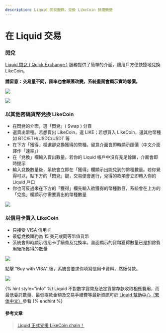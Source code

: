 ```yaml
---
description: Liquid 閃兌服務，兌換 LikeCoin 快捷簡便
---
```


# 在 Liquid 交易

### 閃兌

[Liquid 閃兌 \( Quick Exchange \)](https://app.liquid.com/quick-exchange) 服務提供了簡單的介面，讓用戶方便快捷地兌換 LikeCoin。

**請留意：交易量不同，匯率也會跟著改變，系統畫面會顯示實時報價。**

![](../../.gitbook/assets/quick-exchange-1%20%281%29.png)

![](../../.gitbook/assets/liquid-qe.gif)

### 以其他密碼貨幣兌換 LikeCoin

* 在閃兌的介面，選「閃兌」\( Swap \) 分頁
* 選賣出幣種。若想賣出 LikeCoin，選 LIKE；若想買入 LikeCoin，選其他幣種如 BTC/ETH/USDC/USDT 等
* 在下方「獲得」欄選卻兌換獲得的幣種。留意介面會即時顯示匯價（中文介面譯作「速率」）
* 在「兌換」欄輸入賣出數量。若你的 Liquid 帳戶中沒有充足餘額，介面會即時提示
* 輸入兌換數量後，系統會立即在「獲得」欄顯示出能兌到的幣種數量。若你覺得可以，點下方的「閃兌」鍵，交易便會進行，兌得的款項會立即轉入你的 Liquid 戶口
* 你也可反過來在下方的「獲得」欄先輸入欲獲得的幣種數目，系統會在上方的「兌換」欄顯示你需要賣出的幣種數量

![](../../.gitbook/assets/quick-exchange-2%20%281%29.png)

### 以信用卡買入 LikeCoin

* 只接受 VISA 信用卡
* 最低兌換額約為 15 美元或同等幣值貨幣
* 系統會即時顯示信用卡手續費及兌換率。畫面顯示的貨幣獲得數量已是扣除費用後所獲得的數量

![](../../.gitbook/assets/quick-exchange-3%20%281%29.png)

點擊 "Buy with VISA" 後，系統會要求你填寫信用卡資料，然後付款。

![](../../.gitbook/assets/quick-exchange-4%20%281%29.png)

{% hint style="info" %}
Liquid 不對數字貨幣及法定貨幣存款收取相應費用，而最低委託數量、最低提款金額及交易手續費等最新資訊可於 [Liquid 幫助中心（繁体中文）](https://help.liquid.com/en/collections/1490333-liquid-%E5%B9%AB%E5%8A%A9%E4%B8%AD%E5%BF%83-%E7%B9%81%E4%BD%93%E4%B8%AD%E6%96%87)參看
{% endhint %}

#### 參考文章

> [Liquid 正式支援 LikeCoin chain！](https://matters.news/@likecoin/liquid-%E6%AD%A3%E5%BC%8F%E6%94%AF%E6%8F%B4-like-coin-chain-bafyreiavjar7b7ao7qxjb7b3szr4xl7tyxity4ddm7dwobnv63rwmjfdiq)

